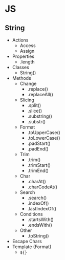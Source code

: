 # JS
## String
- Actions
    - Access
    - Assign
- Properties
    - .length
- Classes
    - String()
- Methods
    - Change
        - .replace()
        - .replaceAll()
    - Slicing
        - .split()
        - .slice()
        - .substring()
        - .substr()
    - Format
        - .toUpperCase()
        - .toLowerCase()
        - .padStart()
        - .padEnd()
    - Trim
        - .trim()
        - .trimStart()
        - .trimEnd()
    - Char
        - .charAt()
        - .charCodeAt()
    - Search
        - .search()
        - .indexOf()
        - .lastIndexOf()
    - Conditions
        - .startsWith()
        - .endsWith()
    - Other
        - .toString()
- Escape Chars
- Template (Format)
    - `${}`
